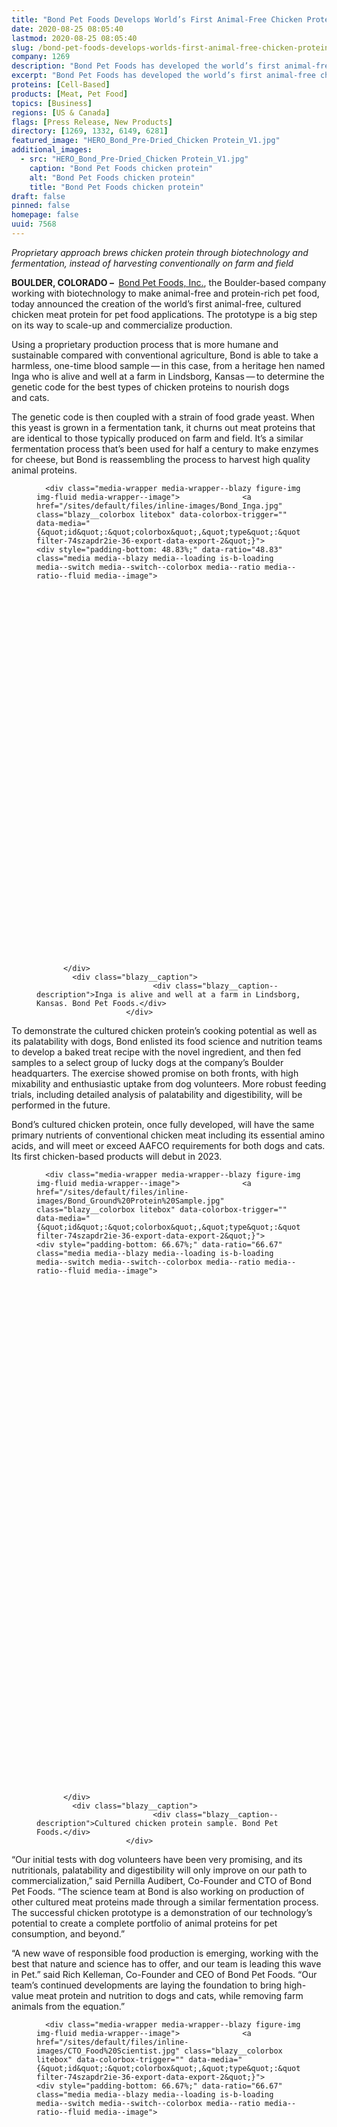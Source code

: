 ```yaml
---
title: "Bond Pet Foods Develops World’s First Animal-Free Chicken Protein for Dog and Cat Nutrition"
date: 2020-08-25 08:05:40
lastmod: 2020-08-25 08:05:40
slug: /bond-pet-foods-develops-worlds-first-animal-free-chicken-protein-dog-and-cat-nutrition
company: 1269
description: "Bond Pet Foods has developed the world’s first animal-free chicken protein for dog and cat nutrition using precision fermentation. “The successful chicken prototype is a demonstration of our technology’s potential to create a complete portfolio of animal proteins for pet consumption, and beyond,” said Bond Co-Founder and CTO Pernilla Turner Audibert. The Colorado-based company has also closed a bridge round of funding with follow-on from seed investors Lever VC and KBW Ventures, and new funds Stage 1 Fund and Trellis Road participating. Its first chicken-based products will debut in 2023."
excerpt: "Bond Pet Foods has developed the world’s first animal-free chicken protein for dog and cat nutrition using precision fermentation. “The successful chicken prototype is a demonstration of our technology’s potential to create a complete portfolio of animal proteins for pet consumption, and beyond,” said Bond Co-Founder and CTO Pernilla Turner Audibert. The Colorado-based company has also closed a bridge round of funding with follow-on from seed investors Lever VC and KBW Ventures, and new funds Stage 1 Fund and Trellis Road participating. Its first chicken-based products will debut in 2023."
proteins: [Cell-Based]
products: [Meat, Pet Food]
topics: [Business]
regions: [US & Canada]
flags: [Press Release, New Products]
directory: [1269, 1332, 6149, 6281]
featured_image: "HERO_Bond_Pre-Dried_Chicken Protein_V1.jpg"
additional_images:
  - src: "HERO_Bond_Pre-Dried_Chicken Protein_V1.jpg"
    caption: "Bond Pet Foods chicken protein"
    alt: "Bond Pet Foods chicken protein"
    title: "Bond Pet Foods chicken protein"
draft: false
pinned: false
homepage: false
uuid: 7568
---
```

<p class="text-align-center"><em>Proprietary approach brews chicken protein through biotechnology and fermentation, instead of harvesting conventionally on farm and field</em></p>

<p><strong>BOULDER, COLORADO – </strong> <a href="https://bondpets.com/">Bond Pet Foods, Inc.</a>, the Boulder-based company working with biotechnology to make animal-free and protein-rich pet food, today announced the creation of the world’s first animal-free, cultured chicken meat protein for pet food applications. The prototype is a big step on its way to scale-up and commercialize production.</p>

<p>Using a proprietary production process that is more humane and sustainable compared with conventional agriculture, Bond is able to take a harmless, one-time blood sample — in this case, from a heritage hen named Inga who is alive and well at a farm in Lindsborg, Kansas — to determine the genetic code for the best types of chicken proteins to nourish dogs and cats.</p>

<p>The genetic code is then coupled with a strain of food grade yeast. When this yeast is grown in a fermentation tank, it churns out meat proteins that are identical to those typically produced on farm and field. It’s a similar fermentation process that’s been used for half a century to make enzymes for cheese, but Bond is reassembling the process to harvest high quality animal proteins.</p>

<figure class="figure">
  




      <div class="media-wrapper media-wrapper--blazy figure-img img-fluid media-wrapper--image">              <a href="/sites/default/files/inline-images/Bond_Inga.jpg" class="blazy__colorbox litebox" data-colorbox-trigger="" data-media="{&quot;id&quot;:&quot;colorbox&quot;,&quot;type&quot;:&quot;image&quot;,&quot;width&quot;:1200,&quot;height&quot;:586,&quot;rel&quot;:&quot;blazy-filter-74szapdr2ie-36-export-data-export-2&quot;}">      <div style="padding-bottom: 48.83%;" data-ratio="48.83" class="media media--blazy media--loading is-b-loading media--switch media--switch--colorbox media--ratio media--ratio--fluid media--image">
<img alt="Inga the chicken" title="Bond_Inga.jpg" class="media__image media__element b-lazy img-fluid" data-entity-uuid="03ca80d5-b86e-40db-a5c4-5ac2a825841e" data-src="/sites/default/files/inline-images/Bond_Inga.jpg" src="data:image/svg+xml;charset=utf-8,%3Csvg%20xmlns%3D'http%3A%2F%2Fwww.w3.org%2F2000%2Fsvg'%20viewBox%3D'0%200%201200%20586'%2F%3E" width="1200" height="586" loading="lazy" typeof="foaf:Image" />
        <span class="media__icon media__icon--litebox"></span></div>
  </a>

                
          </div>  
            <div class="blazy__caption">
                              <div class="blazy__caption--description">Inga is alive and well at a farm in Lindsborg, Kansas. Bond Pet Foods.</div>
                        </div>
      


      
  </figure>

<p>To demonstrate the cultured chicken protein’s cooking potential as well as its palatability with dogs, Bond enlisted its food science and nutrition teams to develop a baked treat recipe with the novel ingredient, and then fed samples to a select group of lucky dogs at the company’s Boulder headquarters. The exercise showed promise on both fronts, with high mixability and enthusiastic uptake from dog volunteers. More robust feeding trials, including detailed analysis of palatability and digestibility, will be performed in the future.</p>

<p>Bond’s cultured chicken protein, once fully developed, will have the same primary nutrients of conventional chicken meat including its essential amino acids, and will meet or exceed AAFCO requirements for both dogs and cats. Its first chicken-based products will debut in 2023.</p>

<figure class="figure">
  




      <div class="media-wrapper media-wrapper--blazy figure-img img-fluid media-wrapper--image">              <a href="/sites/default/files/inline-images/Bond_Ground%20Protein%20Sample.jpg" class="blazy__colorbox litebox" data-colorbox-trigger="" data-media="{&quot;id&quot;:&quot;colorbox&quot;,&quot;type&quot;:&quot;image&quot;,&quot;width&quot;:1200,&quot;height&quot;:800,&quot;rel&quot;:&quot;blazy-filter-74szapdr2ie-36-export-data-export-2&quot;}">      <div style="padding-bottom: 66.67%;" data-ratio="66.67" class="media media--blazy media--loading is-b-loading media--switch media--switch--colorbox media--ratio media--ratio--fluid media--image">
<img alt="Bond chicken protein sample." title="Bond_Ground Protein Sample.jpg" class="media__image media__element b-lazy img-fluid" data-entity-uuid="0cf9d9e8-952b-4c49-a1a1-09eeba09ac56" data-src="/sites/default/files/inline-images/Bond_Ground%20Protein%20Sample.jpg" src="data:image/svg+xml;charset=utf-8,%3Csvg%20xmlns%3D'http%3A%2F%2Fwww.w3.org%2F2000%2Fsvg'%20viewBox%3D'0%200%201200%20800'%2F%3E" width="1200" height="800" loading="lazy" typeof="foaf:Image" />
        <span class="media__icon media__icon--litebox"></span></div>
  </a>

                
          </div>  
            <div class="blazy__caption">
                              <div class="blazy__caption--description">Cultured chicken protein sample. Bond Pet Foods.</div>
                        </div>
      


      
  </figure>

<p>“Our initial tests with dog volunteers have been very promising, and its nutritionals, palatability and digestibility will only improve on our path to commercialization,” said Pernilla Audibert, Co-Founder and CTO of Bond Pet Foods. “The science team at Bond is also working on production of other cultured meat proteins made through a similar fermentation process. The successful chicken prototype is a demonstration of our technology’s potential to create a complete portfolio of animal proteins for pet consumption, and beyond.”</p>

<p>“A new wave of responsible food production is emerging, working with the best that nature and science has to offer, and our team is leading this wave in Pet.” said Rich Kelleman, Co-Founder and CEO of Bond Pet Foods. “Our team’s continued developments are laying the foundation to bring high-value meat protein and nutrition to dogs and cats, while removing farm animals from the equation.”</p>

<figure class="figure">
  




      <div class="media-wrapper media-wrapper--blazy figure-img img-fluid media-wrapper--image">              <a href="/sites/default/files/inline-images/CTO_Food%20Scientist.jpg" class="blazy__colorbox litebox" data-colorbox-trigger="" data-media="{&quot;id&quot;:&quot;colorbox&quot;,&quot;type&quot;:&quot;image&quot;,&quot;width&quot;:1200,&quot;height&quot;:800,&quot;rel&quot;:&quot;blazy-filter-74szapdr2ie-36-export-data-export-2&quot;}">      <div style="padding-bottom: 66.67%;" data-ratio="66.67" class="media media--blazy media--loading is-b-loading media--switch media--switch--colorbox media--ratio media--ratio--fluid media--image">
<img alt="Bond CTO and food scientist" title="CTO_Food Scientist.jpg" class="media__image media__element b-lazy img-fluid" data-entity-uuid="916065a4-f250-46b9-8995-de53dd4768c3" data-src="/sites/default/files/inline-images/CTO_Food%20Scientist.jpg" src="data:image/svg+xml;charset=utf-8,%3Csvg%20xmlns%3D'http%3A%2F%2Fwww.w3.org%2F2000%2Fsvg'%20viewBox%3D'0%200%201200%20800'%2F%3E" width="1200" height="800" loading="lazy" typeof="foaf:Image" />
        <span class="media__icon media__icon--litebox"></span></div>
  </a>

                
          </div>  
            <div class="blazy__caption">
                              <div class="blazy__caption--description">Bond Co-Founder and CTO Pernilla Audibert (left) and Food Scientist Dan Heiges (right). Bond Pet Foods.</div>
                        </div>
      


      
  </figure>

<p>With this milestone, Bond has also closed a bridge round of funding to accelerate its work, with follow-on from seed investors Lever VC and KBW Ventures, and new funds Stage 1 and Trellis Road participating.</p>

<p>Bond’s first consumer product launched last May — its <a href="https://bondpets.com/get-treats/protein-packed-dog-treat-bar/">Protein-Packed Dog Treat Bar</a> made with a pure nutritional yeast. While not animal derived, the yeast protein in the recipe is made through a similar fermentation technique and provides high quality supplemental nutrition.</p>

<p>For updates on its science and product launches, follow Bond Pet Foods on <a href="https://www.instagram.com/bondpetfoods/">Instagram</a>, <a href="https://www.facebook.com/bondpetfoods/">Facebook</a> and <a href="https://twitter.com/bondpetfoods">Twitter</a>, or visit <a href="http://www.bondpets.com">www.bondpets.com</a>.</p>

<p><strong>About Bond Pet Foods</strong><br />
Bond Pet Foods, Inc. is a Boulder, Colorado-based pet food company using biotechnology to create food that’s nutritionally comparable to conventional meat but without all the bad stuff; so people, pets, farm animals and the planet all win. Using some of the same processes that are employed in craft brewing, Bond produces high-quality cultured fungal and animal proteins through fermentation, harvests them to better meet the nutritional requirements of companion animals, and uses the ingredients as the foundation of its complete recipes.</p>

<p>Bond’s investors include some of the most prominent funds in the alternative protein and CPG space including Lever VC, KBW Ventures, Agronomics, and the Stage 1 Fund. The company was also named a 2019 <a href="https://newscenter.purina.com/2019-01-30-Five-Pet-Care-Startups-Chosen-For-Purina-Pet-Care-Innovation-Prize">Purina Petcare Innovation Prize</a> finalist as one of the most innovative pet care start-ups in the world, and a 2020 finalist of <a href="https://www.nutreco.com/en/News/Press-releases/nutreco-announces-its-feed-food-tech-challenge-finalists/1625137">Nutreco’s Food&Feed Tech Challenge</a>. For more information on Bond’s technology and team — visit bondpets.com or follow on <a href="https://www.instagram.com/bondpetfoods/">Instagram</a>, <a href="https://www.facebook.com/bondpetfoods/">Facebook</a>, and <a href="https://twitter.com/bondpetfoods">Twitter</a>.</p>

<p><em>Lead image: Bond’s cultured chicken protein chunks </em>(after filtration, before drying)<em>. Bond Pet Foods.</em></p>
